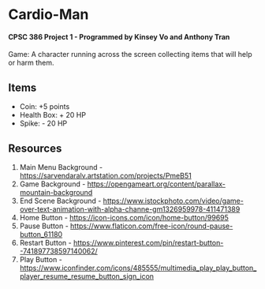 # Cardio-Man
#### CPSC 386 Project 1 - Programmed by Kinsey Vo and Anthony Tran

Game: A character running across the screen collecting items that will help or harm them.

## Items
  - Coin: +5 points
  - Health Box: + 20 HP
  - Spike: - 20 HP

## Resources
  1) Main Menu Background - https://sarvendaralv.artstation.com/projects/PmeB51
  2) Game Background - https://opengameart.org/content/parallax-mountain-background
  3) End Scene Background - https://www.istockphoto.com/video/game-over-text-animation-with-alpha-channe-gm1326959978-411471389
  4) Home Button - https://icon-icons.com/icon/home-button/99695
  5) Pause Button - https://www.flaticon.com/free-icon/round-pause-button_61180
  6) Restart Button - https://www.pinterest.com/pin/restart-button--741897738597140062/
  7) Play Button - https://www.iconfinder.com/icons/485555/multimedia_play_play_button_player_resume_resume_button_sign_icon
